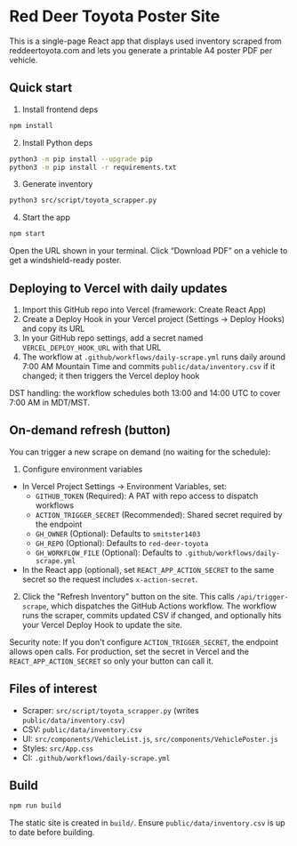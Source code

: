 # Red Deer Toyota Poster Site

This is a single-page React app that displays used inventory scraped from reddeertoyota.com and lets you generate a printable A4 poster PDF per vehicle.

## Quick start

1) Install frontend deps
```sh
npm install
```

2) Install Python deps
```sh
python3 -m pip install --upgrade pip
python3 -m pip install -r requirements.txt
```

3) Generate inventory
```sh
python3 src/script/toyota_scrapper.py
```

4) Start the app
```sh
npm start
```

Open the URL shown in your terminal. Click “Download PDF” on a vehicle to get a windshield-ready poster.

## Deploying to Vercel with daily updates

1) Import this GitHub repo into Vercel (framework: Create React App)
2) Create a Deploy Hook in your Vercel project (Settings → Deploy Hooks) and copy its URL
3) In your GitHub repo settings, add a secret named `VERCEL_DEPLOY_HOOK_URL` with that URL
4) The workflow at `.github/workflows/daily-scrape.yml` runs daily around 7:00 AM Mountain Time and commits `public/data/inventory.csv` if it changed; it then triggers the Vercel deploy hook

DST handling: the workflow schedules both 13:00 and 14:00 UTC to cover 7:00 AM in MDT/MST.
## On-demand refresh (button)

You can trigger a new scrape on demand (no waiting for the schedule):

1) Configure environment variables

- In Vercel Project Settings → Environment Variables, set:
	- `GITHUB_TOKEN` (Required): A PAT with repo access to dispatch workflows
	- `ACTION_TRIGGER_SECRET` (Recommended): Shared secret required by the endpoint
	- `GH_OWNER` (Optional): Defaults to `smitster1403`
	- `GH_REPO` (Optional): Defaults to `red-deer-toyota`
	- `GH_WORKFLOW_FILE` (Optional): Defaults to `.github/workflows/daily-scrape.yml`
- In the React app (optional), set `REACT_APP_ACTION_SECRET` to the same secret so the request includes `x-action-secret`.

2) Click the "Refresh Inventory" button on the site. This calls `/api/trigger-scrape`, which dispatches the GitHub Actions workflow. The workflow runs the scraper, commits updated CSV if changed, and optionally hits your Vercel Deploy Hook to update the site.

Security note: If you don't configure `ACTION_TRIGGER_SECRET`, the endpoint allows open calls. For production, set the secret in Vercel and the `REACT_APP_ACTION_SECRET` so only your button can call it.

## Files of interest

- Scraper: `src/script/toyota_scrapper.py` (writes `public/data/inventory.csv`)
- CSV: `public/data/inventory.csv`
- UI: `src/components/VehicleList.js`, `src/components/VehiclePoster.js`
- Styles: `src/App.css`
- CI: `.github/workflows/daily-scrape.yml`

## Build

```sh
npm run build
```

The static site is created in `build/`. Ensure `public/data/inventory.csv` is up to date before building.
